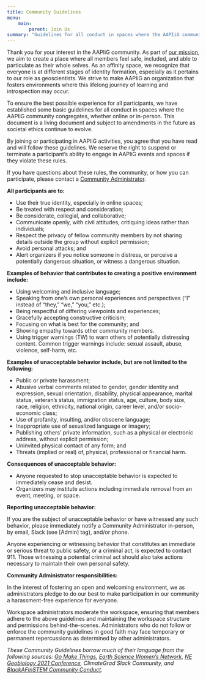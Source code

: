 ```yaml
---
title: Community Guidelines
menu: 
    main:
        parent: Join Us
summary: "Guidelines for all conduct in spaces where the AAPIiG community congregates, whether online or in-person."
---
```


Thank you for your interest in the AAPIiG community. As part of [our mission](/about/ourMission), we aim to create a place where all members feel safe, included, and able to particulate as their whole selves. As an affinity space, we recognize that everyone is at different stages of identity formation, especially as it pertains to our role as geoscientists. We strive to make AAPIiG an organization that fosters environments where this lifelong journey of learning and introspection may occur.

To ensure the best possible experience for all participants, we have established some basic guidelines for all conduct in spaces where the AAPIiG community congregates, whether online or in-person. This document is a living document and subject to amendments in the future as societal ethics continue to evolve.

By joining or participating in AAPIiG activities, you agree that you have read and will follow these guidelines. We reserve the right to suspend or terminate a participant’s ability to engage in AAPIiG events and spaces if they violate these rules.

If you have questions about these rules, the community, or how you can participate, please contact a [Community Administrator](/whoWeAre/communityAdministrators).

**All participants are to:**
- Use their true identity, especially in online spaces;
- Be treated with respect and consideration;
- Be considerate, collegial, and collaborative;
- Communicate openly, with civil attitudes, critiquing ideas rather than individuals;
- Respect the privacy of fellow community members by not sharing details outside the group without explicit permission;
- Avoid personal attacks; and
- Alert organizers if you notice someone in distress, or perceive a potentially dangerous situation, or witness a dangerous situation.

**Examples of behavior that contributes to creating a positive environment include:**
- Using welcoming and inclusive language;
- Speaking from one’s own personal experiences and perspectives (“I” instead of “they,” “we,” “you,” etc.);
- Being respectful of differing viewpoints and experiences;
- Gracefully accepting constructive criticism;
- Focusing on what is best for the community; and
- Showing empathy towards other community members.
- Using trigger warnings (TW) to warn others of potentially distressing content. Common trigger warnings include: sexual assault, abuse, violence, self-harm, etc.

**Examples of unacceptable behavior include, but are not limited to the following:**
- Public or private harassment;
- Abusive verbal comments related to gender, gender identity and expression, sexual orientation, disability, physical appearance, marital status, veteran’s status, immigration status, age, culture, body size, race, religion, ethnicity, national origin, career level, and/or socio-economic class;
- Use of profanity, insulting, and/or obscene language;
- Inappropriate use of sexualized language or imagery;
- Publishing others’ private information, such as a physical or electronic address, without explicit permission;
- Uninvited physical contact of any form; and
- Threats (implied or real) of, physical, professional or financial harm.

**Consequences of unacceptable behavior:**
- Anyone requested to stop unacceptable behavior is expected to immediately cease and desist.
- Organizers may institute actions including immediate removal from an event, meeting, or space.

**Reporting unacceptable behavior:**

If you are the subject of unacceptable behavior or have witnessed any such behavior, please immediately notify a Community Administrator in-person, by email, Slack (see [Admin] tag), and/or phone.

Anyone experiencing or witnessing behavior that constitutes an immediate or serious threat to public safety, or a criminal act, is expected to contact 911. Those witnessing a potential criminal act should also take actions necessary to maintain their own personal safety.

**Community Administrator responsibilities:**

In the interest of fostering an open and welcoming environment, we as administrators pledge to do our best to make participation in our community a harassment-free experience for everyone.

Workspace administrators moderate the workspace, ensuring that members adhere to the above guidelines and maintaining the workspace structure and permissions behind-the-scenes. Administrators who do not follow or enforce the community guidelines in good faith may face temporary or permanent repercussions as determined by other administrators.

*These Community Guidelines borrow much of their language from the following sources: [Go Make Things](https://gomakethings.com/community-guidelines/), [Earth Science Women’s Network](https://connect.agu.org/eswn/codeofconduct), [NE Geobiology 2021 Conference](https://negeobio2021.host.dartmouth.edu/code-of-conduct/), ClimateGrad Slack Community, and [BlackAFInSTEM Community Conduct](https://docs.google.com/document/d/1JerYF7KgJSpXBn3gWScVzjS23NyR3eCcMfjcUPUtjWQ/edit?usp=sharing).*
